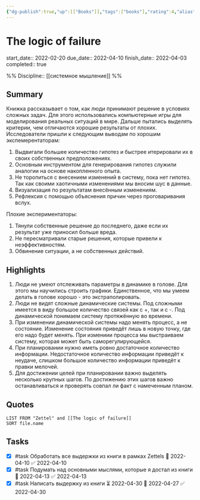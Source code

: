 ```yaml
---
{"dg-publish":true,"up":[["Books"]],"tags":["books"],"rating":4,"alias":["Логика неудачи"],"permalink":"/refs/the-logic-of-failure/","dgHomeLink":false,"dgPassFrontmatter":true}
---
```


# The logic of failure

start_date:: 2022-02-20
due_date:: 2022-04-10
finish_date:: 2022-04-03
completed:: true

%%
Discipline:: [[системное мышление]]
%%


## Summary

Книжка рассказывает о том, как люди принимают решение в условиях сложных задач. Для этого использовались компьютерные игры для моделирования реальных ситуаций в мире. Дальше пытались выделять критерии, чем отличаются хорошие результаты от плохих.
Исследователи пришли к следующим выводам по хорошим экспемерентаторам:
1. Выдвигали большее количество гипотез и быстрее итерировали их в своих собственных предположениях. 
2. Основным инструментом для генерирования гипотез служили аналогии на основе накопленного опыта.
3. Не торопиться с внесением изменений в систему, пока нет гипотез. Так как своими хаотичными изменениями мы вносим шус в данные.
4. Визуализация по результатам внесённым изменениям.
5. Рефлексия с помощью объяснения причин через проговаривания вслух.

Плохие экспериментаторы:
1. Тянули собственные решение до последнего, даже если их результат уже приносил больше вреда.
2. Не пересматривали старые решения, которые привели к неэффективностям.
3. Обвинение ситуации, а не собственных действий.

## Highlights

1. Люди не умеют отслеживать параметры в динамике в голове. Для этого мы научились строить графики. Единственное, что мы умеем делать в голове хорошо - это экстраполировать.
2. Люди не видят сложные динамические системы. Под сложными имеется в виду большое количество связей как с +, так и с -. Под динамической понимаем систему протяжённую во времени.
3. При изменении динамической системы надо менять процесс, а не состояние. Изменение состояния приведёт лишь в новую точку, где его надо будет менять. При измениии процесса мы выстраиваем систему, которая может быть саморегулирующейся.
4. При планировании нужно иметь ровно достаточное количество информации. Недостаточное количество информации приведёт к неудаче, слишком большое количество информации приведёт к правки мелочей.
5. Для достижении целей при планировании важно выделять несколько крупных шагов. По достижению этих шагов важно останавливаться и проверять совпал ли факт с намеченным планом.

## Quotes

```dataview
LIST FROM "Zettel" and [[The logic of failure]]
SORT file.name
```

## Tasks

- [x] #task Обработать все выдержки из книги в рамках Zettels 📅 2022-04-10 ✅ 2022-04-10
- [x] #task Подумать над основными мыслями, которые я достал из книги 📅 2022-04-13 ✅ 2022-04-13
- [x] #task Написать выдержку из книги ⏳ 2022-04-30 📅 2022-04-27 ✅ 2022-04-30